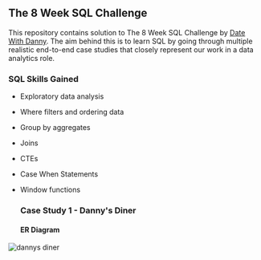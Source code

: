 ## The 8 Week SQL Challenge
This repository contains solution to The 8 Week SQL Challenge by [Date With Danny](https://8weeksqlchallenge.com/). The aim behind this is to learn SQL by going through multiple realistic end-to-end case studies that closely represent our work in a data analytics role.

### SQL Skills Gained
- Exploratory data analysis
- Where filters and ordering data
- Group by aggregates
- Joins
- CTEs
- Case When Statements
- Window functions

  ### Case Study 1 - Danny's Diner

  #### ER Diagram
![dannys diner](https://github.com/durgaptm/Data-Analysis/assets/111633696/89c8f76e-ee84-41bd-9cb1-e5642c09015f)




